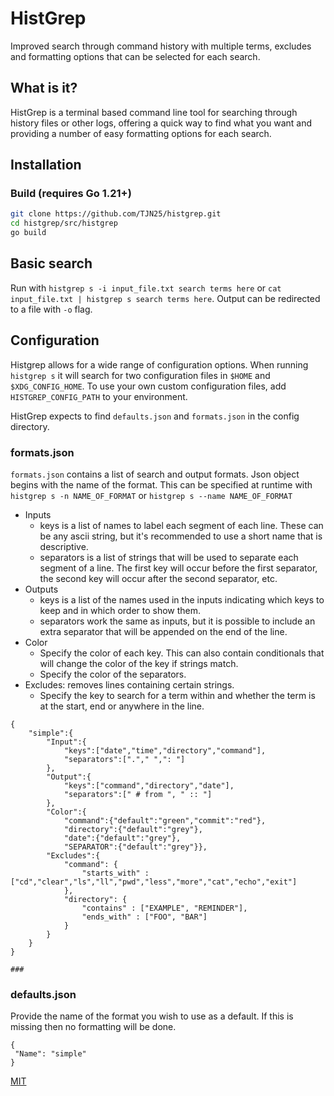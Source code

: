 # HistGrep

Improved search through command history with multiple terms, excludes and formatting options that can be selected for each search.

## What is it?

HistGrep is a terminal based command line tool for searching through history files or other logs, offering a quick way to find what you want
and providing a number of easy formatting options for each search.

## Installation

### Build (requires Go 1.21+)

```bash
git clone https://github.com/TJN25/histgrep.git
cd histgrep/src/histgrep
go build
```

## Basic search

Run with `histgrep s -i input_file.txt search terms here` or `cat input_file.txt | histgrep s search terms here`.
Output can be redirected to a file with `-o` flag.

## Configuration

Histgrep allows for a wide range of configuration options. When running `histgrep s` it will search for two configuration files in `$HOME` and `$XDG_CONFIG_HOME`.
To use your own custom configuration files, add `HISTGREP_CONFIG_PATH` to your environment.

HistGrep expects to find `defaults.json` and `formats.json` in the config directory.

### formats.json
`formats.json` contains a list of search and output formats.
Json object begins with the name of the format. This can be specified at runtime with `histgrep s -n NAME_OF_FORMAT` or `histgrep s --name NAME_OF_FORMAT`
- Inputs
    - keys is a list of names to label each segment of each line. These can be any ascii string, but it's recommended to use a short name that is descriptive.
    - separators is a list of strings that will be used to separate each segment of a line. The first key will occur before the first separator, the second key will occur after the second separator, etc.
- Outputs
    - keys is a list of the names used in the inputs indicating which keys to keep and in which order to show them.
    - separators work the same as inputs, but it is possible to include an extra separator that will be appended on the end of the line.
- Color
    - Specify the color of each key. This can also contain conditionals that will change the color of the key if strings match.
    - Specify the color of the separators.
- Excludes: removes lines containing certain strings.
    -   Specify the key to search for a term within and whether the term is at the start, end or anywhere in the line.
```
{
    "simple":{
        "Input":{
            "keys":["date","time","directory","command"],
            "separators":["."," ",": "]
        },
        "Output":{
            "keys":["command","directory","date"],
            "separators":[" # from ", " :: "]
        },
        "Color":{
            "command":{"default":"green","commit":"red"},
            "directory":{"default":"grey"},
            "date":{"default":"grey"},
            "SEPARATOR":{"default":"grey"}},
        "Excludes":{
            "command": {
                "starts_with" : ["cd","clear","ls","ll","pwd","less","more","cat","echo","exit"]
            },
            "directory": {
                "contains" : ["EXAMPLE", "REMINDER"],
                "ends_with" : ["FOO", "BAR"]
            }
        }
    }
}

###

```

### defaults.json
Provide the name of the format you wish to use as a default. If this is missing then no formatting will be done.
```
{
 "Name": "simple"
}
```


[MIT](https://github.com/charmbracelet/glow/raw/master/LICENSE)

